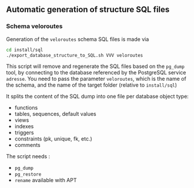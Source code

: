 ## Automatic generation of structure SQL files

### Schema veloroutes

Generation of the `veloroutes` schema SQL files is made via

```bash
cd install/sql
./export_database_structure_to_SQL.sh VVV veloroutes
```

This script will remove and regenerate the SQL files based on the `pg_dump` tool, by connecting to the database referenced by the PostgreSQL service `adresse`. You need to pass the parameter `veloroutes`, which is the name of the schema, and the name of the target folder (relative to `install/sql`)

It splits the content of the SQL dump into one file per database object type:

* functions
* tables, sequences, default values
* views
* indexes
* triggers
* constraints (pk, unique, fk, etc.)
* comments

The script needs :
* `pg_dump`
* `pg_restore`
* `rename` available with APT
